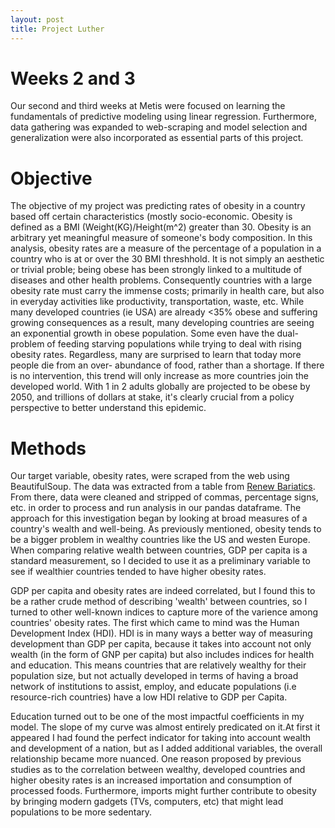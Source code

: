 ```yaml
---
layout: post
title: Project Luther 
---
```

# Weeks 2 and 3 
Our second and third weeks at Metis were focused on learning the fundamentals of predictive modeling using linear regression. Furthermore, data gathering was expanded to web-scraping and model selection and generalization were also incorporated as essential parts of this project.

# Objective

The objective of my project was predicting rates of obesity in a country based off certain characteristics (mostly socio-economic. Obesity is defined as a BMI (Weight(KG)/Height(m^2) greater than 30. Obesity is an arbitrary yet meaningful measure of someone's body composition. In this analysis, obesity rates are a measure of the percentage of a population in a country who is at or over the 30 BMI threshhold. It is not simply an aesthetic or trivial proble; being obese has been strongly linked
to a multitude of diseases and other health problems. Consequently countries with a large obesity rate must carry the immense
costs; primarily in health care, but also in everyday activities like productivity, transportation, waste, etc. While many
developed countries (ie USA) are already <35% obese and suffering growing consequences as a result, many developing countries
are seeing an exponential growth in obese population. Some even have the dual-problem of feeding starving populations while
trying to deal with rising obesity rates. Regardless, many are surprised to learn that today more people die from an over-
abundance of food, rather than a shortage. If there is no intervention, this trend will only increase as more countries join 
the developed world. With 1 in 2 adults globally are projected to be obese by 2050, and trillions of dollars at stake, it's clearly crucial from a policy perspective to better understand this epidemic.

# Methods

Our target variable, obesity rates, were scraped from the web using BeautifulSoup. The data was extracted from a table from [Renew Bariatics](https://renewbariatrics.com/obesity-rank-by-countries/).
From there, data were cleaned and stripped of commas, percentage signs, etc. in order to process and run analysis in our pandas dataframe.
The approach for this investigation began by looking at broad measures of a country's wealth and well-being. As previously mentioned, obesity tends to be a bigger problem in wealthy countries like the US and westen Europe. When comparing relative 
wealth between countries, GDP per capita is a standard measurement, so I decided to use it as a preliminary variable to see
if wealthier countries tended to have higher obesity rates.

GDP per capita and obesity rates are indeed correlated, but I found this to be a rather crude method of describing 'wealth' between countries, so I turned to other well-known indices to capture more of the varience among countries' obesity rates. The first which came to mind was the Human Development Index (HDI). HDI is in many ways a better way of measuring development than GDP per capita, because it takes into account not only wealth (in the form of GNP per capita) but also includes indices for health and education. This means countries that are relatively wealthy for their population size, but not actually developed in terms of having a broad network of institutions to assist, employ, and educate populations (i.e resource-rich countries) have a low HDI relative to GDP per Capita. 

Education turned out to be one of the most impactful coefficients in my model. The slope of my curve was almost entirely predicated on it.At first it appeared I had found the perfect indicator for taking into account wealth and development of a nation, but as I added additional variables, the overall relationship became more nuanced. One reason proposed by previous studies as to the correlation between wealthy, developed countries and higher obesity rates is an increased importation and consumption of processed foods. Furthermore, imports might further contribute to obesity by bringing modern gadgets (TVs, computers, etc) that might lead populations to be more sedentary. 
